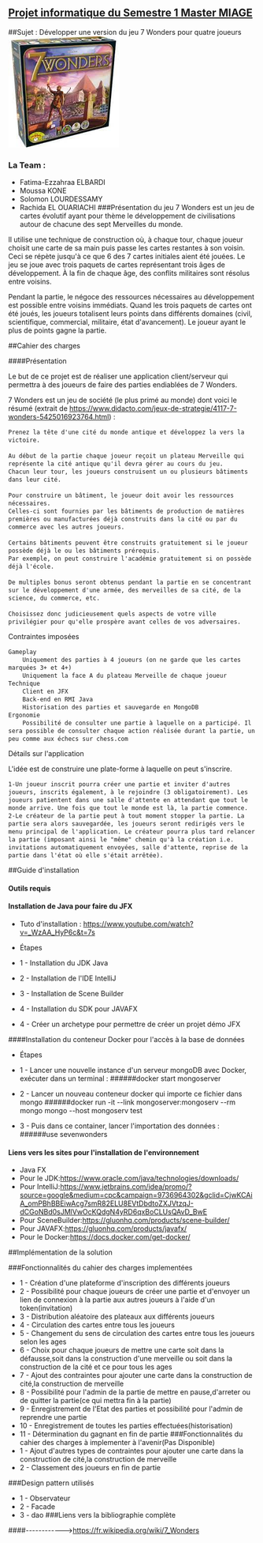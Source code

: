 ## <u>Projet informatique du Semestre 1 Master MIAGE</u>
##Sujet : Développer une version du jeu 7 Wonders pour quatre joueurs
[![Image](index.png "Petit Tutoriel d'expliquation des règles de jeu 7 Wonders")](https://www.youtube.com/watch?v=7XTQgcifuzo)
### La Team :
- Fatima-Ezzahraa ELBARDI
- Moussa KONE
- Solomon LOURDESSAMY
- Rachida EL OUARIACHI
###Présentation du jeu 
7 Wonders est un jeu de cartes évolutif ayant pour thème le développement de civilisations autour de chacune des sept Merveilles du monde.

Il utilise une technique de construction où, à chaque tour, chaque joueur choisit une carte de sa main puis passe les cartes restantes à son voisin. Ceci se répète jusqu'à ce que 6 des 7 cartes initiales aient été jouées. Le jeu se joue avec trois paquets de cartes représentant trois âges de développement. À la fin de chaque âge, des conflits militaires sont résolus entre voisins.

Pendant la partie, le négoce des ressources nécessaires au développement est possible entre voisins immédiats. Quand les trois paquets de cartes ont été joués, les joueurs totalisent leurs points dans différents domaines (civil, scientifique, commercial, militaire, état d'avancement). Le joueur ayant le plus de points gagne la partie. 

##Cahier des charges 

####Présentation

Le but de ce projet est de réaliser une application client/serveur qui permettra à des joueurs de faire des parties endiablées de 7 Wonders.

7 Wonders est un jeu de société (le plus primé au monde) dont voici le résumé (extrait de https://www.didacto.com/jeux-de-strategie/4117-7-wonders-5425016923764.html) :

    Prenez la tête d'une cité du monde antique et développez la vers la victoire.

    Au début de la partie chaque joueur reçoit un plateau Merveille qui représente la cité antique qu'il devra gérer au cours du jeu.
    Chacun leur tour, les joueurs construisent un ou plusieurs bâtiments dans leur cité.

    Pour construire un bâtiment, le joueur doit avoir les ressources nécessaires.
    Celles-ci sont fournies par les bâtiments de production de matières premières ou manufacturées déjà construits dans la cité ou par du commerce avec les autres joueurs.

    Certains bâtiments peuvent être construits gratuitement si le joueur possède déjà le ou les bâtiments prérequis.
    Par exemple, on peut construire l'académie gratuitement si on possède déjà l'école.

    De multiples bonus seront obtenus pendant la partie en se concentrant sur le développement d'une armée, des merveilles de sa cité, de la science, du commerce, etc.

    Choisissez donc judicieusement quels aspects de votre ville privilégier pour qu'elle prospère avant celles de vos adversaires.

Contraintes imposées

    Gameplay
        Uniquement des parties à 4 joueurs (on ne garde que les cartes marquées 3+ et 4+)
        Uniquement la face A du plateau Merveille de chaque joueur
    Technique
        Client en JFX
        Back-end en RMI Java
        Historisation des parties et sauvegarde en MongoDB
    Ergonomie
        Possibilité de consulter une partie à laquelle on a participé. Il sera possible de consulter chaque action réalisée durant la partie, un peu comme aux échecs sur chess.com

Détails sur l'application

L'idée est de construire une plate-forme à laquelle on peut s'inscrire.

    1-Un joueur inscrit pourra créer une partie et inviter d'autres joueurs, inscrits également, à le rejoindre (3 obligatoirement). Les joueurs patientent dans une salle d'attente en attendant que tout le monde arrive. Une fois que tout le monde est là, la partie commence. 
    2-Le créateur de la partie peut à tout moment stopper la partie. La partie sera alors sauvegardée, les joueurs seront redirigés vers le menu principal de l'application. Le créateur pourra plus tard relancer la partie (imposant ainsi le "même" chemin qu'à la création i.e. invitations automatiquement envoyées, salle d'attente, reprise de la partie dans l'état où elle s'était arrêtée). 


##Guide d'installation 
#### Outils requis

#### Installation de Java pour faire du JFX 

- Tuto d'installation : https://www.youtube.com/watch?v=_WzAA_HyP6c&t=7s

- Étapes

- 1 - Installation du JDK Java
- 2 - Installation de l'IDE IntelliJ
- 3 - Installation de Scene Builder
- 4 - Installation du SDK pour JAVAFX
- 4 - Créer un archetype pour permettre de créer un projet démo JFX

####Installation du conteneur Docker pour l'accès à la base de données
  
- Étapes

- 1 - Lancer une nouvelle instance d'un serveur mongoDB avec Docker, exécuter dans un terminal :
   ######docker start mongoserver
- 2 - Lancer un nouveau conteneur docker qui importe ce fichier dans mongo
   ######docker run -it --link mongoserver:mongoserv --rm mongo mongo --host mongoserv test
- 3 - Puis dans ce container, lancer l'importation des données :
   ######use sevenwonders


#### Liens vers les sites pour l'installation de l'environnement

- Java FX
- Pour le JDK:https://www.oracle.com/java/technologies/downloads/
- Pour IntelliJ:https://www.jetbrains.com/idea/promo/?source=google&medium=cpc&campaign=9736964302&gclid=CjwKCAiA_omPBhBBEiwAcg7smR82ELU8EVtDbdtoZXJVtzqJ-dCGoNBd0sJMlVwOcKQdgN4yRD6qxBoCLUsQAvD_BwE
- Pour SceneBuilder:https://gluonhq.com/products/scene-builder/
- Pour JAVAFX:https://gluonhq.com/products/javafx/
- Pour le Docker:https://docs.docker.com/get-docker/

##Implémentation de la solution 


###Fonctionnalités du cahier des charges implementées
- 1 - Création d'une plateforme d'inscription des différents joueurs
- 2 - Possibilité pour chaque joueurs de créer une partie et d'envoyer un lien de connexion à la partie aux      autres joueurs à l'aide d'un token(invitation)
- 3 - Distribution aléatoire des plateaux aux différents joueurs
- 4 - Circulation des cartes entre tous les joueurs
- 5 - Changement du sens de circulation des cartes entre tous les joueurs selon les ages
- 6 - Choix pour chaque joueurs de mettre une carte soit dans la défausse,soit dans la construction d'une       merveille ou soit dans la construction de la cité et ce pour tous les ages
- 7 -  Ajout des contraintes pour ajouter une carte dans la construction de cité,la construction de merveille
- 8 -  Possibilité pour l'admin de la partie de mettre en pause,d'arreter ou de quitter la partie(ce qui  mettra fin à la partie)
- 9 -  Enregistrement de l'Etat des parties et possibilité pour l'admin de reprendre une partie 
- 10 -  Enregistrement de toutes les parties effectuées(historisation)
- 11 - Détermination du gagnant en fin de partie
###Fonctionnalités du cahier des charges à implementer à l'avenir(Pas Disponible)
- 1 - Ajout d'autres types de contraintes pour ajouter une carte dans la construction de cité,la construction de merveille
- 2 - Classement des joueurs en fin de partie

###Design pattern utilisés 
- 1 - Observateur
- 2 - Facade 
- 3 - dao
###Liens vers la bibliographie complète

####------------>https://fr.wikipedia.org/wiki/7_Wonders
